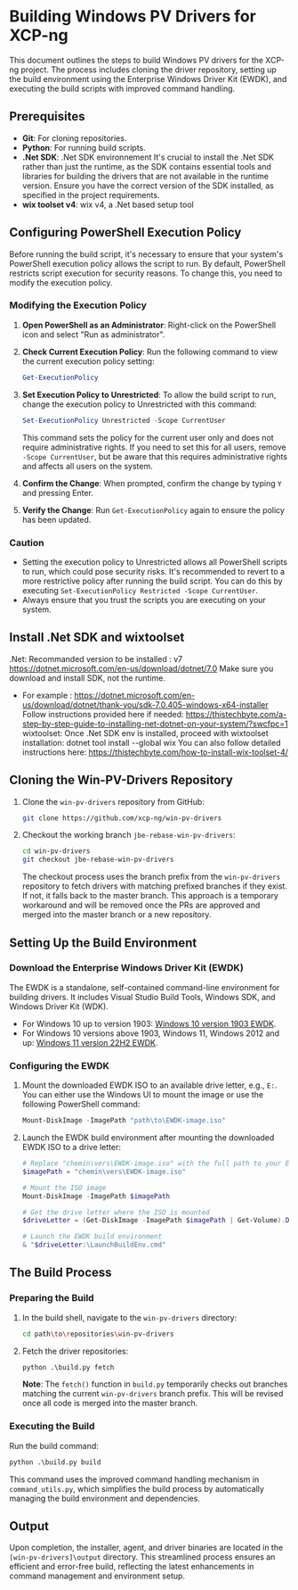 
# Building Windows PV Drivers for XCP-ng

This document outlines the steps to build Windows PV drivers for the XCP-ng project. The process includes cloning the driver repository, setting up the build environment using the Enterprise Windows Driver Kit (EWDK), and executing the build scripts with improved command handling.

## Prerequisites

- **Git**: For cloning repositories.
- **Python**: For running build scripts.
- **.Net SDK**: .Net SDK environnement It's crucial to install the .Net SDK rather than just the runtime, as the SDK contains essential tools and libraries for building the drivers that are not available in the runtime version. Ensure you have the correct version of the SDK installed, as specified in the project requirements.
- **wix toolset v4**: wix v4, a .Net based setup tool


## Configuring PowerShell Execution Policy

Before running the build script, it's necessary to ensure that your system's PowerShell execution policy allows the script to run. By default, PowerShell restricts script execution for security reasons. To change this, you need to modify the execution policy.

### Modifying the Execution Policy

1. **Open PowerShell as an Administrator**: Right-click on the PowerShell icon and select "Run as administrator".

2. **Check Current Execution Policy**: Run the following command to view the current execution policy setting:
   ```powershell
   Get-ExecutionPolicy
   ```

3. **Set Execution Policy to Unrestricted**: To allow the build script to run, change the execution policy to Unrestricted with this command:
   ```powershell
   Set-ExecutionPolicy Unrestricted -Scope CurrentUser
   ```
   This command sets the policy for the current user only and does not require administrative rights. If you need to set this for all users, remove `-Scope CurrentUser`, but be aware that this requires administrative rights and affects all users on the system.

4. **Confirm the Change**: When prompted, confirm the change by typing `Y` and pressing Enter.

5. **Verify the Change**: Run `Get-ExecutionPolicy` again to ensure the policy has been updated.

### Caution

- Setting the execution policy to Unrestricted allows all PowerShell scripts to run, which could pose security risks. It's recommended to revert to a more restrictive policy after running the build script. You can do this by executing `Set-ExecutionPolicy Restricted -Scope CurrentUser`.
- Always ensure that you trust the scripts you are executing on your system.

## Install .Net SDK and wixtoolset
.Net:
Recommanded version to be installed : v7
https://dotnet.microsoft.com/en-us/download/dotnet/7.0
Make sure you download and install SDK, not the runtime.
- For example : https://dotnet.microsoft.com/en-us/download/dotnet/thank-you/sdk-7.0.405-windows-x64-installer
Follow instructions provided here if needed:
https://thistechbyte.com/a-step-by-step-guide-to-installing-net-dotnet-on-your-system/?swcfpc=1
wixtoolset:
Once .Net SDK env is installed, proceed with wixtoolset installation:
dotnet tool install --global wix
You can also follow detailed instructions here:
https://thistechbyte.com/how-to-install-wix-toolset-4/

## Cloning the Win-PV-Drivers Repository

1. Clone the `win-pv-drivers` repository from GitHub:

   ```bash
   git clone https://github.com/xcp-ng/win-pv-drivers
   ```

2. Checkout the working branch `jbe-rebase-win-pv-drivers`:

   ```bash
   cd win-pv-drivers
   git checkout jbe-rebase-win-pv-drivers
   ```

   The checkout process uses the branch prefix from the `win-pv-drivers` repository to fetch drivers with matching prefixed branches if they exist. If not, it falls back to the master branch. This approach is a temporary workaround and will be removed once the PRs are approved and merged into the master branch or a new repository.

## Setting Up the Build Environment

### Download the Enterprise Windows Driver Kit (EWDK)

The EWDK is a standalone, self-contained command-line environment for building drivers. It includes Visual Studio Build Tools, Windows SDK, and Windows Driver Kit (WDK).

- For Windows 10 up to version 1903: [Windows 10 version 1903 EWDK](https://learn.microsoft.com/en-us/windows-hardware/drivers/download-the-wdk#download-icon-enterprise-wdk-ewdk).
- For Windows 10 versions above 1903, Windows 11, Windows 2012 and up: [Windows 11 version 22H2 EWDK](https://learn.microsoft.com/en-us/windows-hardware/drivers/download-the-wdk#download-icon-enterprise-wdk-ewdk).

### Configuring the EWDK

1. Mount the downloaded EWDK ISO to an available drive letter, e.g., `E:`.
   You can either use the Windows UI to mount the image or use the following PowerShell command:
   
   ```powershell
   Mount-DiskImage -ImagePath "path\to\EWDK-image.iso"
   ```
   
2. Launch the EWDK build environment after mounting the downloaded EWDK ISO to a drive letter:

   ```powershell
   # Replace "chemin\vers\EWDK-image.iso" with the full path to your EWDK image.
   $imagePath = "chemin\vers\EWDK-image.iso"

   # Mount the ISO image
   Mount-DiskImage -ImagePath $imagePath

   # Get the drive letter where the ISO is mounted
   $driveLetter = (Get-DiskImage -ImagePath $imagePath | Get-Volume).DriveLetter

   # Launch the EWDK build environment
   & "$driveLetter:\LaunchBuildEnv.cmd"
	```

## The Build Process

### Preparing the Build

1. In the build shell, navigate to the `win-pv-drivers` directory:

   ```bash
   cd path\to\repositories\win-pv-drivers
   ```

2. Fetch the driver repositories:

   ```python
   python .\build.py fetch
   ```

   **Note**: The `fetch()` function in `build.py` temporarily checks out branches matching the current `win-pv-drivers` branch prefix. This will be revised once all code is merged into the master branch.

### Executing the Build

Run the build command:

```python
python .\build.py build
```

This command uses the improved command handling mechanism in `command_utils.py`, which simplifies the build process by automatically managing the build environment and dependencies.

## Output

Upon completion, the installer, agent, and driver binaries are located in the `[win-pv-drivers]\output` directory. This streamlined process ensures an efficient and error-free build, reflecting the latest enhancements in command management and environment setup.
